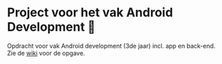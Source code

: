 # Project voor het vak Android Development :movie_camera:

Opdracht voor vak Android development (3de jaar) incl. app en back-end. Zie de [wiki][1] voor de opgave.

 [1]: https://github.com/HeinPauwelyn/AndroidDev/wiki
